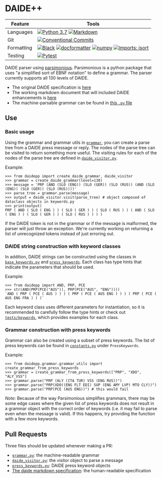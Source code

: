 # DAIDE++


| Feature | Tools |
|---|---|
| Languages | [![Python 3.7](https://img.shields.io/badge/Python-3.7-3776AB?logo=python&logoColor=ffdd54)](https://www.python.org/downloads/release/python-370/) [![Markdown](https://img.shields.io/badge/markdown-%23000000.svg?logo=markdown&logoColor=white)](https://daringfireball.net/projects/markdown/) |
| Git | [![Conventional Commits](https://img.shields.io/badge/Conventional%20Commits-1.0.0-%23FE5196?logo=conventionalcommits&logoColor=white)](https://conventionalcommits.org) |
| Formatting | [![Black](https://img.shields.io/badge/Code%20Style-black-000000)](https://github.com/psf/black) [![docformatter](https://img.shields.io/badge/Docstring%20Formatter-docformatter-fedcba.svg)](https://github.com/PyCQA/docformatter) [![numpy](https://img.shields.io/badge/Docstring%20Style-numpy-459db9.svg)](https://numpydoc.readthedocs.io/en/latest/format.html) [![Imports: isort](https://img.shields.io/badge/%20Imports-isort-%231674b1?style=flat&labelColor=ef8336)](https://pycqa.github.io/isort/) |
| Testing | [![Pytest](https://img.shields.io/badge/pytest-%23000000.svg?logo=pytest)](https://docs.pytest.org/)

DAIDE parser using [parsimonious](https://github.com/erikrose/parsimonious). Parsimonious is a python package that uses "a simplified sort of EBNF notation" to define a grammar. The parser currently supports all 130 levels of DAIDE.

- The original DAIDE specification is [here](daide-syntax.pdf)
- The working markdown document that will included DAIDE enhancements is [here](daide-specification.md)
- The machine-parsable grammar can be found in [this `.py` file](./src/daidepp/grammar.py)

## Use

### Basic usage
Using the grammar and grammar utils in [`grammar`](./src/daidepp/grammar/), you can create a parse tree from a DAIDE press message or reply. The nodes of the parse tree can be visited to return something more useful. The visiting rules for each of the nodes of the parse tree are defined in [`daide_visitor.py`](./src/daidepp/daide_visitor.py).

Example:

```python3
>>> from daidepp import create_daide_grammar, daide_visitor
>>> grammar = create_daide_grammar(level=130)
>>> message = 'PRP (AND (SLO (ENG)) (SLO (GER)) (SLO (RUS)) (AND (SLO (ENG)) (SLO (GER)) (SLO (RUS))))'
>>> parse_tree = grammar.parse(message)
>>> output = daide_visitor.visit(parse_tree) # object composed of dataclass objects in keywords.py
>>> print(output)
PRP ( AND ( SLO ( ENG ) ) ( SLO ( GER ) ) ( SLO ( RUS ) ) ( AND ( SLO ( ENG ) ) ( SLO ( GER ) ) ( SLO ( RUS ) ) ) )
```

If the DAIDE token is not in the grammar or if the message is malformed, the parser will just throw an exception. We're currently working on returning a list of unrecognized tokens instead of just erroring out.

### DAIDE string construction with keyword classes
In addition, DAIDE strings can be constructed using the classes in [`base_keywords.py`](./src/daidepp/keywords/base_keywords.py) and [`press_keywords`](./src/daidepp/keywords/press_keywords.py). Each class has type hints that indicate the parameters that should be used.

Example:

```python3
>>> from daidepp import AND, PRP, PCE
>>> str(AND(PRP(PCE("AUS")), PRP(PCE("AUS", "ENG"))))
`AND ( PRP ( PCE ( AUS ) ) ) ( PRP ( PCE ( AUS ENG ) ) ) ( PRP ( PCE ( AUS ENG FRA ) ) )`
 ```
Each keyword class uses different parameters for instantiation, so it is recommended to carefully follow the type hints or check out [`tests/keywords`](./tests/keywords/), which provides examples for each class. 

### Grammar construction with press keywords
Grammar can also be created using a subset of press keywords. The list of press keywords can be found in [`constants.py`](./src/daidepp/constants.py) under `PressKeywords`.

Example:
```python3
>>> from daidepp.grammar.grammar_utils import create_grammar_from_press_keywords
>>> grammar = create_grammar_from_press_keywords(["PRP", "XDO", "ALY_VSS"]
>>> grammar.parse("PRP (ALY (ITA TUR) VSS (ENG RUS))")
>>> grammar.parse("PRP(XDO((ENG FLT EDI) SUP (ENG AMY LVP) MTO CLY))")
>>> grammar.parse("PRP(PCE (AUS ENG))") # this would fail
```
*Note*: Because of the way Parsimonious simplifies grammars, there may be some edge cases where the given list of press keywords does not result in a grammar object with the correct order of keywords (i.e. it may fail to parse even when the message is valid). If this happens, try providing the function with a few more keywords.


## Pull Requests

Three files should be updated whenever making a PR:

- [`grammar.py`](./src/daidepp/grammar/grammar.py): the machine-readable grammar
- [`daide_visitor.py`](./src/daidepp/daide_visitor.py): the visitor object to parse a message
- [`press_keywords.py`](./src/daidepp/keywords/press_keywords.py): DAIDE press keyword objects
- [The daide markdown specification](./daide-specification.md): the human-readable specification
